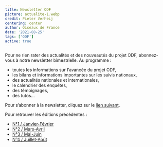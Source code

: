 ```yaml
---
title: Newsletter ODF
picture: actualite-1.webp
credit: Pieter Verheij
centering: center
author: Oiseaux de France
date: '2021-08-25'
tags: ['ODF']
active: true
---
```


Pour ne rien rater des actualités et des nouveautés du projet ODF, abonnez-vous à notre newsletter bimestrielle. Au programme :

- toutes les informations sur l'avancée du projet ODF,
- les bilans et informations importantes sur les suivis nationaux,
- des actualités nationales et internationales,
- le calendrier des enquêtes,
- des témoignages,
- des tutos…

Pour s’abonner à la newsletter, cliquez sur le [lien suivant](http://eepurl.com/hi6NPj).

Pour retrouver les éditions précédentes :

- [N°1 / Janvier-Février](https://mailchi.mp/fb85565177a4/info-odf-1)
- [N°2 / Mars-Avril](https://mailchi.mp/4d807b5a2787/info-odf-2)
- [N°3 / Mai-Juin](https://mailchi.mp/e289eb14748f/info-odf-3)
- [N°4 / Juillet-Août](https://mailchi.mp/3af56b6a3366/info-odf-4)
